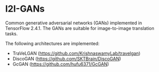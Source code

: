 # I2I-GANs

Common generative adversarial networks (GANs) implemented in TensorFlow 2.4.1. The GANs are suitable
for image-to-image translation tasks.

The following architectures are implemented:
- TraVeLGAN (https://github.com/KrishnaswamyLab/travelgan)
- DiscoGAN (https://github.com/SKTBrain/DiscoGAN)
- GcGAN (https://github.com/hufu6371/GcGAN)

